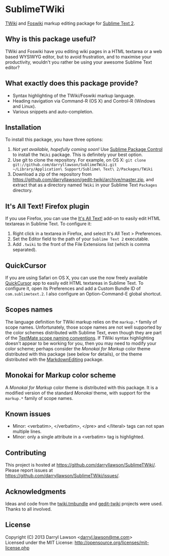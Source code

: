 # SublimeTWiki

[TWiki](http://twiki.org/) and [Foswiki](http://foswiki.org/) markup editing package for [Sublime Text 2](http://sublimetext.com/).

## Why is this package useful?

TWiki and Foswiki have you editing wiki pages in a HTML textarea or a web based WYSIWYG editor, but to avoid frustration, and to maximise your productivity, wouldn't you rather be using your awesome Sublime Text editor?

## What exactly does this package provide?

- Syntax highlighting of the TWiki/Foswiki markup language.
- Heading navigation via Command-R (OS X) and Control-R (Windows and Linux).
- Various snippets and auto-completion.

## Installation

To install this package, you have three options:

1. *Not yet available, hopefully coming soon!* Use [Sublime Package Control](http://wbond.net/sublime_packages/package_control) to install the `TWiki` package. This is definitely your best option.
2. Use git to clone the repository. For example, on OS X: `git clone git://github.com/darryllawson/SublimeTWiki.git ~/Library/Application\ Support/Sublime\ Text\ 2/Packages/TWiki`
3. Download a zip of the repository from https://github.com/darryllawson/gedit-twiki/archive/master.zip, and extract that as a directory named `TWiki` in your Sublime Text `Packages` directory.

## It's All Text! Firefox plugin

If you use Firefox, you can use the [It's All Text!](https://addons.mozilla.org/en-US/firefox/addon/its-all-text/) add-on to easily edit HTML textareas in Sublime Text. To configure it:

1. Right click in a textarea in Firefox, and select It's All Text > Preferences.
2. Set the Editor field to the path of your `Sublime Text 2` executable.
3. Add `.twiki` to the front of the File Extensions list (which is comma separated).

## QuickCursor

If you are using Safari on OS X, you can use the now freely available [QuickCursor](http://www.hogbaysoftware.com/products/quickcursor) app to easily edit HTML textareas in Sublime Text. To configure it, open its Preferences and add a Custom Bundle ID of `com.sublimetext.2`. I also configure an Option-Command-E global shortcut.

## Scopes names

The language definition for TWiki markup relies on the `markup.*` family of scope names. Unfortunately, those scope names are not well supported by the color schemes distributed with Sublime Text, even though they are part of the [TextMate scope naming conventions](http://manual.macromates.com/en/language_grammars#naming_conventions.html). If TWiki syntax highlighting doesn't appear to be working for you, then you may need to modify your color scheme; perhaps consider the _Monokai for Markup_ color theme distributed with this package (see below for details), or the theme distributed with the [MarkdownEditing](https://github.com/ttscoff/MarkdownEditing) package.

## Monokai for Markup color scheme

A _Monokai for Markup_ color theme is distributed with this package. It is a modified version of the standard _Monokai_ theme, with support for the `markup.*` family of scope names.

## Known issues

- Minor: &lt;verbatim&gt;, &lt;/verbatim&gt;, &lt;/pre&gt; and &lt;/literal&gt; tags can not span multiple lines.
- Minor: only a single attribute in a &lt;verbatim&gt; tag is highlighted.

## Contributing

This project is hosted at https://github.com/darryllawson/SublimeTWiki/.
Please report issues at https://github.com/darryllawson/SublimeTWiki/issues/.

## Acknowledgments

Ideas and code from the [twiki.tmbundle](https://github.com/textmate/twiki.tmbundle) and [gedit-twiki](https://github.com/darryllawson/gedit-twiki) projects were used. Thanks to all involved.

## License

Copyright (C) 2013 Darryl Lawson &lt;darryl.lawson@me.com&gt; <br>
Licensed under the MIT License: http://opensource.org/licenses/mit-license.php
